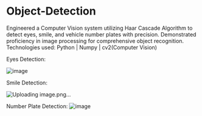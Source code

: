 # Object-Detection
Engineered a Computer Vision system utilizing Haar Cascade Algorithm to detect eyes, smile, and vehicle number plates with precision. Demonstrated proficiency in image processing for comprehensive object recognition.
Technologies used: Python | Numpy | cv2(Computer Vision)

Eyes Detection: 

![image](https://github.com/tanmai-tallam/Object-Detection/assets/120913651/27c7f3fb-97e2-452d-827a-e59dd2408185)


Smile Detection:

![Uploading image.png…]()


Number Plate Detection:
![image](https://github.com/tanmai-tallam/Object-Detection/assets/120913651/1a6296d9-a506-4408-bc9c-bd12220061a9)


